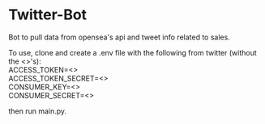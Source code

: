 # Twitter-Bot
Bot to pull data from opensea's api and tweet info related to sales.

To use, clone and create a .env file with the following from twitter (without the <>'s):\
ACCESS_TOKEN=<> \
ACCESS_TOKEN_SECRET=<> \
CONSUMER_KEY=<>\
CONSUMER_SECRET=<>

then run main.py.
